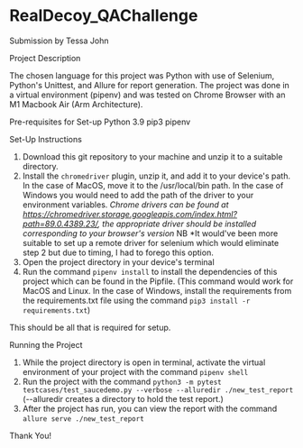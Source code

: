 # RealDecoy_QAChallenge
Submission by Tessa John


Project Description

The chosen language for this project was Python with use of Selenium, Python's Unittest, and Allure for report generation. The project was done in a virtual environment (pipenv) and was tested on Chrome Browser with an M1 Macbook Air (Arm Architecture). 

Pre-requisites for Set-up
Python 3.9
pip3
pipenv


Set-Up Instructions

1. Download this git repository to your machine and unzip it to a suitable directory.
2. Install the `chromedriver` plugin, unzip it, and add it to your device's path. In the case of MacOS, move it to the /usr/local/bin path. In the case of Windows you would need to add the path of the driver to your environment variables. *Chrome drivers can be found at https://chromedriver.storage.googleapis.com/index.html?path=89.0.4389.23/, the appropriate driver should be installed corresponding to your browser's version*
    NB *It would've been more suitable to set up a remote driver for selenium which would eliminate step 2 but due to timing, I had to forego this option.
3. Open the project directory in your device's terminal
4. Run the command `pipenv install` to install the dependencies of this project which can be found in the Pipfile. (This command would work for MacOS and Linux. In the case of Windows, install the requirements from the requirements.txt file using the command `pip3 install -r requirements.txt`)

This should be all that is required for setup.


Running the Project

1. While the project directory is open in terminal, activate the virtual environment of your project with the command `pipenv shell`
2. Run the project with the command `python3 -m pytest testcases/test_saucedemo.py --verbose --alluredir ./new_test_report` (--alluredir creates a directory to hold the test report.)
3. After the project has run, you can view the report with the command `allure serve ./new_test_report`


Thank You!

